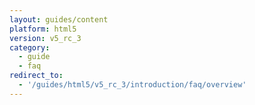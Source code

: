 ```yaml
---
layout: guides/content
platform: html5
version: v5_rc_3
category:
  - guide
  - faq
redirect_to:
  - '/guides/html5/v5_rc_3/introduction/faq/overview'
---
```

